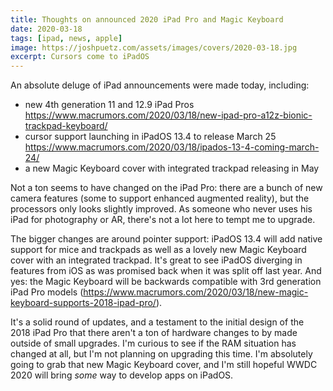 ```yaml
---
title: Thoughts on announced 2020 iPad Pro and Magic Keyboard
date: 2020-03-18
tags: [ipad, news, apple]
image: https://joshpuetz.com/assets/images/covers/2020-03-18.jpg
excerpt: Cursors come to iPadOS
---
```


An absolute deluge of iPad announcements were made today, including: 
- new 4th generation 11 and 12.9 iPad Pros https://www.macrumors.com/2020/03/18/new-ipad-pro-a12z-bionic-trackpad-keyboard/
- cursor support launching in iPadOS 13.4 to release March 25 https://www.macrumors.com/2020/03/18/ipados-13-4-coming-march-24/
- a new Magic Keyboard cover with integrated trackpad releasing in May

Not a ton seems to have changed on the iPad Pro: there are a bunch of new camera features (some to support enhanced augmented reality), but the processors only looks slightly improved. As someone who never uses his iPad for photography or AR, there's not a lot here to tempt me to upgrade.

The bigger changes are around pointer support: iPadOS 13.4 will add native support for mice and trackpads as well as a lovely new Magic Keyboard cover with an integrated trackpad. It's great to see iPadOS diverging in features from iOS as was promised back when it was split off last year. And yes: the Magic Keyboard will be backwards compatible with 3rd generation iPad Pro models (https://www.macrumors.com/2020/03/18/new-magic-keyboard-supports-2018-ipad-pro/).

It's a solid round of updates, and a testament to the initial design of the 2018 iPad Pro that there aren't a ton of hardware changes to by made outside of small upgrades. I'm curious to see if the RAM situation has changed at all, but I'm not planning on upgrading this time. I'm absolutely going to grab that new Magic Keyboard cover, and I'm still hopeful WWDC 2020 will bring _some_ way to develop apps on iPadOS.
